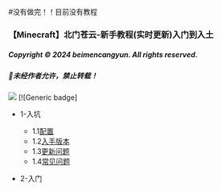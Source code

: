 #没有做完！！目前没有教程

### 【Minecraft】北门苍云-新手教程(实时更新)入门到入土
##### Copyright © 2024 beimencangyun. All rights reserved.
##### 🚫未经作者允许，禁止转载！

![](https://komarev.com/ghpvc/?username=your-github-username&label=+++游览量++) [![Generic badge]
- 1-入坑
  - 1.1[配置](https://github.com/beimencangyun/beimencangyun-minecraft-tutorials/tree/main/a001/b001)
  - 1.2[入手版本](https://github.com/beimencangyun/beimencangyun-minecraft-tutorials/tree/main/a001/b002)
  - 1.3[更新问题](https://github.com/beimencangyun/beimencangyun-minecraft-tutorials/tree/main/a001/b003)
  - 1.4[常见问题](https://github.com/beimencangyun/beimencangyun-minecraft-tutorials/tree/main/a001/b004)


- 2-入门
